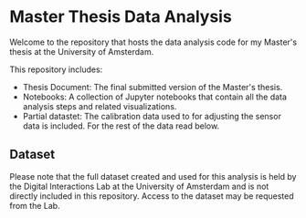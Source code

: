 # Master Thesis Data Analysis

Welcome to the repository that hosts the data analysis code for my Master's thesis at the University of Amsterdam.

This repository includes:

- Thesis Document: The final submitted version of the Master's thesis.
- Notebooks: A collection of Jupyter notebooks that contain all the data analysis steps and related visualizations.
- Partial datastet: The calibration data used to for adjusting the sensor data is included. For the rest of the data read below.

## Dataset

Please note that the full dataset created and used for this analysis is held by the Digital Interactions Lab at the University of Amsterdam and is not directly included in this repository. Access to the dataset may be requested from the Lab.
